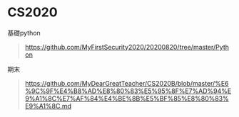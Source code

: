 # CS2020
基礎python
>https://github.com/MyFirstSecurity2020/20200820/tree/master/Python  

期末  
>https://github.com/MyDearGreatTeacher/CS2020B/blob/master/%E6%9C%9F%E4%B8%AD%E8%80%83%E5%95%8F%E7%AD%94%E9%A1%8C%E7%AF%84%E4%BE%8B%E5%BF%85%E8%80%83%E9%A1%8C.md  
